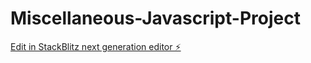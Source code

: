# Miscellaneous-Javascript-Project

[Edit in StackBlitz next generation editor ⚡️](https://stackblitz.com/~/github.com/nabhajit/Miscellaneous-Javascript-Project)